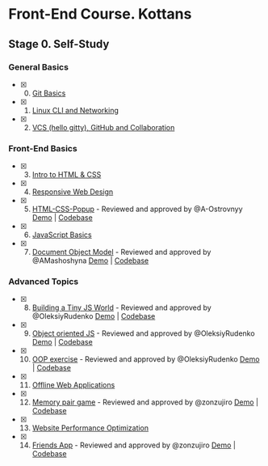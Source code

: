 # Front-End Course. Kottans

## Stage 0. Self-Study

### General Basics
- [x] 0. [Git Basics](task_git_basics)
- [x] 1. [Linux CLI and Networking](task_linux_cli)
- [x] 2. [VCS (hello gitty), GitHub and Collaboration](task_git_collaboration)

### Front-End Basics
- [x] 3. [Intro to HTML & CSS](task_html_css_intro)
- [x] 4. [Responsive Web Design](task_responsive_web_design)
- [x] 5. [HTML-CSS-Popup](task_html_css_popup) - Reviewed and approved by @A-Ostrovnyy [Demo](https://romanovaleksander.github.io/HTML-CSS-Popup/) | [Codebase](https://github.com/RomanovAleksander/HTML-CSS-Popup)
- [x] 6. [JavaScript Basics](task_js_basics)
- [x] 7. [Document Object Model](task_js_dom) - Reviewed and approved by @AMashoshyna [Demo](https://romanovaleksander.github.io/js-dom/) | [Codebase](https://github.com/RomanovAleksander/js-dom)

### Advanced Topics
- [x] 8. [Building a Tiny JS World](task_js_pre_oop)  - Reviewed and approved by @OleksiyRudenko [Demo](https://romanovaleksander.github.io/a-tiny-JS-world/) | [Codebase](https://github.com/RomanovAleksander/a-tiny-JS-world)
- [x] 9. [Object oriented JS](task_js_oop) - Reviewed and approved by @OleksiyRudenko [Demo](https://romanovaleksander.github.io/frogger-game/) | [Codebase](https://github.com/RomanovAleksander/frogger-game)
- [x] 10. [OOP exercise](task_js_pre_oop_improved) - Reviewed and approved by @OleksiyRudenko  [Demo](https://romanovaleksander.github.io/a-tiny-JS-world/) | [Codebase](task_js_pre_oop_improved/index.js)
- [x] 11. [Offline Web Applications](task_offline_web_app)
- [x] 12. [Memory pair game](task_memory_game) - Reviewed and approved by @zonzujiro  [Demo](https://romanovaleksander.github.io/memory-game/) | [Codebase](task_memory_game/main.js)
- [x] 13. [Website Performance Optimization](task_website_performance)
- [x] 14. [Friends App](task_friends_app)  - Reviewed and approved by @zonzujiro  [Demo](https://romanovaleksander.github.io/friends-app/) | [Codebase](task_friends_app/index.js)
